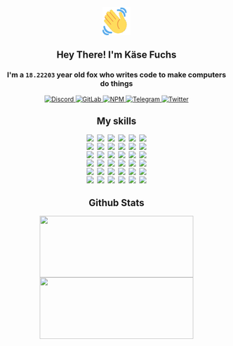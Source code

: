 <div><p align=center><img src=./resources/images/wave.gif width=64px height=64px></p><h2 align=center>Hey There! I'm Käse Fuchs</h2><h3 align=center>I'm a <code>18.22203</code> year old fox who writes code to make computers do things</h3><p align=center><a href=https://discord.com/users/507526681125322772><img alt=Discord src="https://img.shields.io/badge/Discord-5865F2?logo=discord&logoColor=white&style=flat-square#f015c2ff7eb211815597a734bddf653c"> </a><a href=https://gitlab.com/kasefuchs><img alt=GitLab src="https://img.shields.io/badge/GitLab-330F63?logo=gitlab&logoColor=white&style=flat-square#f015c2ff7eb211815597a734bddf653c"> </a><a href=https://npmjs.com/~kasefuchs><img alt=NPM src="https://img.shields.io/badge/NPM-CB3837?logo=npm&logoColor=white&style=flat-square#f015c2ff7eb211815597a734bddf653c"> </a><a href=https://t.me/kasefuchs><img alt=Telegram src="https://img.shields.io/badge/Telegram-2CA5E0?logo=telegram&logoColor=white&style=flat-square#f015c2ff7eb211815597a734bddf653c"> </a><a href=https://twitter.com/kasefuchs><img alt=Twitter src="https://img.shields.io/badge/Twitter-1DA1F2?logo=twitter&logoColor=white&style=flat-square#f015c2ff7eb211815597a734bddf653c"></a></p><h2 align=center>My skills</h2><p align=center><a href=https://aws.amazon.com/ ><picture><source srcset="https://skillicons.dev/icons?i=aws&theme=dark#f015c2ff7eb211815597a734bddf653c" media="(prefers-color-scheme: dark)"><source srcset="https://skillicons.dev/icons?i=aws&theme=light#f015c2ff7eb211815597a734bddf653c" media="(prefers-color-scheme: light), (prefers-color-scheme: no-preference)"><img src="https://skillicons.dev/icons?i=aws&theme=light#f015c2ff7eb211815597a734bddf653c"></picture></a>&nbsp;&nbsp;<a href=https://en.wikipedia.org/wiki/Bash_(Unix_shell)><picture><source srcset="https://skillicons.dev/icons?i=bash&theme=dark#f015c2ff7eb211815597a734bddf653c" media="(prefers-color-scheme: dark)"><source srcset="https://skillicons.dev/icons?i=bash&theme=light#f015c2ff7eb211815597a734bddf653c" media="(prefers-color-scheme: light), (prefers-color-scheme: no-preference)"><img src="https://skillicons.dev/icons?i=bash&theme=light#f015c2ff7eb211815597a734bddf653c"></picture></a>&nbsp;&nbsp;<a href=https://discord.com/developers/docs><picture><source srcset="https://skillicons.dev/icons?i=bots&theme=dark#f015c2ff7eb211815597a734bddf653c" media="(prefers-color-scheme: dark)"><source srcset="https://skillicons.dev/icons?i=bots&theme=light#f015c2ff7eb211815597a734bddf653c" media="(prefers-color-scheme: light), (prefers-color-scheme: no-preference)"><img src="https://skillicons.dev/icons?i=bots&theme=light#f015c2ff7eb211815597a734bddf653c"></picture></a>&nbsp;&nbsp;<a href=https://www.cloudflare.com/ ><picture><source srcset="https://skillicons.dev/icons?i=cloudflare&theme=dark#f015c2ff7eb211815597a734bddf653c" media="(prefers-color-scheme: dark)"><source srcset="https://skillicons.dev/icons?i=cloudflare&theme=light#f015c2ff7eb211815597a734bddf653c" media="(prefers-color-scheme: light), (prefers-color-scheme: no-preference)"><img src="https://skillicons.dev/icons?i=cloudflare&theme=light#f015c2ff7eb211815597a734bddf653c"></picture></a>&nbsp;&nbsp;<a href=https://en.wikipedia.org/wiki/CSS><picture><source srcset="https://skillicons.dev/icons?i=css&theme=dark#f015c2ff7eb211815597a734bddf653c" media="(prefers-color-scheme: dark)"><source srcset="https://skillicons.dev/icons?i=css&theme=light#f015c2ff7eb211815597a734bddf653c" media="(prefers-color-scheme: light), (prefers-color-scheme: no-preference)"><img src="https://skillicons.dev/icons?i=css&theme=light#f015c2ff7eb211815597a734bddf653c"></picture></a>&nbsp;&nbsp;<a href=https://www.docker.com/ ><picture><source srcset="https://skillicons.dev/icons?i=docker&theme=dark#f015c2ff7eb211815597a734bddf653c" media="(prefers-color-scheme: dark)"><source srcset="https://skillicons.dev/icons?i=docker&theme=light#f015c2ff7eb211815597a734bddf653c" media="(prefers-color-scheme: light), (prefers-color-scheme: no-preference)"><img src="https://skillicons.dev/icons?i=docker&theme=light#f015c2ff7eb211815597a734bddf653c"></picture></a><br><a href=https://www.electronjs.org/ ><picture><source srcset="https://skillicons.dev/icons?i=electron&theme=dark#f015c2ff7eb211815597a734bddf653c" media="(prefers-color-scheme: dark)"><source srcset="https://skillicons.dev/icons?i=electron&theme=light#f015c2ff7eb211815597a734bddf653c" media="(prefers-color-scheme: light), (prefers-color-scheme: no-preference)"><img src="https://skillicons.dev/icons?i=electron&theme=light#f015c2ff7eb211815597a734bddf653c"></picture></a>&nbsp;&nbsp;<a href=https://expressjs.com/ ><picture><source srcset="https://skillicons.dev/icons?i=express&theme=dark#f015c2ff7eb211815597a734bddf653c" media="(prefers-color-scheme: dark)"><source srcset="https://skillicons.dev/icons?i=express&theme=light#f015c2ff7eb211815597a734bddf653c" media="(prefers-color-scheme: light), (prefers-color-scheme: no-preference)"><img src="https://skillicons.dev/icons?i=express&theme=light#f015c2ff7eb211815597a734bddf653c"></picture></a>&nbsp;&nbsp;<a href=https://www.figma.com/ ><picture><source srcset="https://skillicons.dev/icons?i=figma&theme=dark#f015c2ff7eb211815597a734bddf653c" media="(prefers-color-scheme: dark)"><source srcset="https://skillicons.dev/icons?i=figma&theme=light#f015c2ff7eb211815597a734bddf653c" media="(prefers-color-scheme: light), (prefers-color-scheme: no-preference)"><img src="https://skillicons.dev/icons?i=figma&theme=light#f015c2ff7eb211815597a734bddf653c"></picture></a>&nbsp;&nbsp;<a href=https://firebase.google.com/ ><picture><source srcset="https://skillicons.dev/icons?i=firebase&theme=dark#f015c2ff7eb211815597a734bddf653c" media="(prefers-color-scheme: dark)"><source srcset="https://skillicons.dev/icons?i=firebase&theme=light#f015c2ff7eb211815597a734bddf653c" media="(prefers-color-scheme: light), (prefers-color-scheme: no-preference)"><img src="https://skillicons.dev/icons?i=firebase&theme=light#f015c2ff7eb211815597a734bddf653c"></picture></a>&nbsp;&nbsp;<a href=https://flask.palletsprojects.com/ ><picture><source srcset="https://skillicons.dev/icons?i=flask&theme=dark#f015c2ff7eb211815597a734bddf653c" media="(prefers-color-scheme: dark)"><source srcset="https://skillicons.dev/icons?i=flask&theme=light#f015c2ff7eb211815597a734bddf653c" media="(prefers-color-scheme: light), (prefers-color-scheme: no-preference)"><img src="https://skillicons.dev/icons?i=flask&theme=light#f015c2ff7eb211815597a734bddf653c"></picture></a>&nbsp;&nbsp;<a href=https://cloud.google.com/ ><picture><source srcset="https://skillicons.dev/icons?i=gcp&theme=dark#f015c2ff7eb211815597a734bddf653c" media="(prefers-color-scheme: dark)"><source srcset="https://skillicons.dev/icons?i=gcp&theme=light#f015c2ff7eb211815597a734bddf653c" media="(prefers-color-scheme: light), (prefers-color-scheme: no-preference)"><img src="https://skillicons.dev/icons?i=gcp&theme=light#f015c2ff7eb211815597a734bddf653c"></picture></a><br><a href=https://git-scm.com/ ><picture><source srcset="https://skillicons.dev/icons?i=git&theme=dark#f015c2ff7eb211815597a734bddf653c" media="(prefers-color-scheme: dark)"><source srcset="https://skillicons.dev/icons?i=git&theme=light#f015c2ff7eb211815597a734bddf653c" media="(prefers-color-scheme: light), (prefers-color-scheme: no-preference)"><img src="https://skillicons.dev/icons?i=git&theme=light#f015c2ff7eb211815597a734bddf653c"></picture></a>&nbsp;&nbsp;<a href=https://github.com/ ><picture><source srcset="https://skillicons.dev/icons?i=github&theme=dark#f015c2ff7eb211815597a734bddf653c" media="(prefers-color-scheme: dark)"><source srcset="https://skillicons.dev/icons?i=github&theme=light#f015c2ff7eb211815597a734bddf653c" media="(prefers-color-scheme: light), (prefers-color-scheme: no-preference)"><img src="https://skillicons.dev/icons?i=github&theme=light#f015c2ff7eb211815597a734bddf653c"></picture></a>&nbsp;&nbsp;<a href=https://gitlab.com/ ><picture><source srcset="https://skillicons.dev/icons?i=gitlab&theme=dark#f015c2ff7eb211815597a734bddf653c" media="(prefers-color-scheme: dark)"><source srcset="https://skillicons.dev/icons?i=gitlab&theme=light#f015c2ff7eb211815597a734bddf653c" media="(prefers-color-scheme: light), (prefers-color-scheme: no-preference)"><img src="https://skillicons.dev/icons?i=gitlab&theme=light#f015c2ff7eb211815597a734bddf653c"></picture></a>&nbsp;&nbsp;<a href=https://www.heroku.com/ ><picture><source srcset="https://skillicons.dev/icons?i=heroku&theme=dark#f015c2ff7eb211815597a734bddf653c" media="(prefers-color-scheme: dark)"><source srcset="https://skillicons.dev/icons?i=heroku&theme=light#f015c2ff7eb211815597a734bddf653c" media="(prefers-color-scheme: light), (prefers-color-scheme: no-preference)"><img src="https://skillicons.dev/icons?i=heroku&theme=light#f015c2ff7eb211815597a734bddf653c"></picture></a>&nbsp;&nbsp;<a href=https://en.wikipedia.org/wiki/HTML><picture><source srcset="https://skillicons.dev/icons?i=html&theme=dark#f015c2ff7eb211815597a734bddf653c" media="(prefers-color-scheme: dark)"><source srcset="https://skillicons.dev/icons?i=html&theme=light#f015c2ff7eb211815597a734bddf653c" media="(prefers-color-scheme: light), (prefers-color-scheme: no-preference)"><img src="https://skillicons.dev/icons?i=html&theme=light#f015c2ff7eb211815597a734bddf653c"></picture></a>&nbsp;&nbsp;<a href=https://en.wikipedia.org/wiki/JavaScript><picture><source srcset="https://skillicons.dev/icons?i=js&theme=dark#f015c2ff7eb211815597a734bddf653c" media="(prefers-color-scheme: dark)"><source srcset="https://skillicons.dev/icons?i=js&theme=light#f015c2ff7eb211815597a734bddf653c" media="(prefers-color-scheme: light), (prefers-color-scheme: no-preference)"><img src="https://skillicons.dev/icons?i=js&theme=light#f015c2ff7eb211815597a734bddf653c"></picture></a><br><a href=https://en.wikipedia.org/wiki/Linux><picture><source srcset="https://skillicons.dev/icons?i=linux&theme=dark#f015c2ff7eb211815597a734bddf653c" media="(prefers-color-scheme: dark)"><source srcset="https://skillicons.dev/icons?i=linux&theme=light#f015c2ff7eb211815597a734bddf653c" media="(prefers-color-scheme: light), (prefers-color-scheme: no-preference)"><img src="https://skillicons.dev/icons?i=linux&theme=light#f015c2ff7eb211815597a734bddf653c"></picture></a>&nbsp;&nbsp;<a href=https://mui.com/ ><picture><source srcset="https://skillicons.dev/icons?i=materialui&theme=dark#f015c2ff7eb211815597a734bddf653c" media="(prefers-color-scheme: dark)"><source srcset="https://skillicons.dev/icons?i=materialui&theme=light#f015c2ff7eb211815597a734bddf653c" media="(prefers-color-scheme: light), (prefers-color-scheme: no-preference)"><img src="https://skillicons.dev/icons?i=materialui&theme=light#f015c2ff7eb211815597a734bddf653c"></picture></a>&nbsp;&nbsp;<a href=https://en.wikipedia.org/wiki/Markdown><picture><source srcset="https://skillicons.dev/icons?i=md&theme=dark#f015c2ff7eb211815597a734bddf653c" media="(prefers-color-scheme: dark)"><source srcset="https://skillicons.dev/icons?i=md&theme=light#f015c2ff7eb211815597a734bddf653c" media="(prefers-color-scheme: light), (prefers-color-scheme: no-preference)"><img src="https://skillicons.dev/icons?i=md&theme=light#f015c2ff7eb211815597a734bddf653c"></picture></a>&nbsp;&nbsp;<a href=https://www.mongodb.com/ ><picture><source srcset="https://skillicons.dev/icons?i=mongodb&theme=dark#f015c2ff7eb211815597a734bddf653c" media="(prefers-color-scheme: dark)"><source srcset="https://skillicons.dev/icons?i=mongodb&theme=light#f015c2ff7eb211815597a734bddf653c" media="(prefers-color-scheme: light), (prefers-color-scheme: no-preference)"><img src="https://skillicons.dev/icons?i=mongodb&theme=light#f015c2ff7eb211815597a734bddf653c"></picture></a>&nbsp;&nbsp;<a href=https://www.mysql.com/ ><picture><source srcset="https://skillicons.dev/icons?i=mysql&theme=dark#f015c2ff7eb211815597a734bddf653c" media="(prefers-color-scheme: dark)"><source srcset="https://skillicons.dev/icons?i=mysql&theme=light#f015c2ff7eb211815597a734bddf653c" media="(prefers-color-scheme: light), (prefers-color-scheme: no-preference)"><img src="https://skillicons.dev/icons?i=mysql&theme=light#f015c2ff7eb211815597a734bddf653c"></picture></a>&nbsp;&nbsp;<a href=https://nextjs.org/ ><picture><source srcset="https://skillicons.dev/icons?i=nextjs&theme=dark#f015c2ff7eb211815597a734bddf653c" media="(prefers-color-scheme: dark)"><source srcset="https://skillicons.dev/icons?i=nextjs&theme=light#f015c2ff7eb211815597a734bddf653c" media="(prefers-color-scheme: light), (prefers-color-scheme: no-preference)"><img src="https://skillicons.dev/icons?i=nextjs&theme=light#f015c2ff7eb211815597a734bddf653c"></picture></a><br><a href=https://nodejs.org/en/ ><picture><source srcset="https://skillicons.dev/icons?i=nodejs&theme=dark#f015c2ff7eb211815597a734bddf653c" media="(prefers-color-scheme: dark)"><source srcset="https://skillicons.dev/icons?i=nodejs&theme=light#f015c2ff7eb211815597a734bddf653c" media="(prefers-color-scheme: light), (prefers-color-scheme: no-preference)"><img src="https://skillicons.dev/icons?i=nodejs&theme=light#f015c2ff7eb211815597a734bddf653c"></picture></a>&nbsp;&nbsp;<a href=https://www.postgresql.org/ ><picture><source srcset="https://skillicons.dev/icons?i=postgres&theme=dark#f015c2ff7eb211815597a734bddf653c" media="(prefers-color-scheme: dark)"><source srcset="https://skillicons.dev/icons?i=postgres&theme=light#f015c2ff7eb211815597a734bddf653c" media="(prefers-color-scheme: light), (prefers-color-scheme: no-preference)"><img src="https://skillicons.dev/icons?i=postgres&theme=light#f015c2ff7eb211815597a734bddf653c"></picture></a>&nbsp;&nbsp;<a href=https://learn.microsoft.com/en-us/powershell/ ><picture><source srcset="https://skillicons.dev/icons?i=powershell&theme=dark#f015c2ff7eb211815597a734bddf653c" media="(prefers-color-scheme: dark)"><source srcset="https://skillicons.dev/icons?i=powershell&theme=light#f015c2ff7eb211815597a734bddf653c" media="(prefers-color-scheme: light), (prefers-color-scheme: no-preference)"><img src="https://skillicons.dev/icons?i=powershell&theme=light#f015c2ff7eb211815597a734bddf653c"></picture></a>&nbsp;&nbsp;<a href=https://www.python.org/ ><picture><source srcset="https://skillicons.dev/icons?i=py&theme=dark#f015c2ff7eb211815597a734bddf653c" media="(prefers-color-scheme: dark)"><source srcset="https://skillicons.dev/icons?i=py&theme=light#f015c2ff7eb211815597a734bddf653c" media="(prefers-color-scheme: light), (prefers-color-scheme: no-preference)"><img src="https://skillicons.dev/icons?i=py&theme=light#f015c2ff7eb211815597a734bddf653c"></picture></a>&nbsp;&nbsp;<a href=https://www.raspberrypi.org/ ><picture><source srcset="https://skillicons.dev/icons?i=raspberrypi&theme=dark#f015c2ff7eb211815597a734bddf653c" media="(prefers-color-scheme: dark)"><source srcset="https://skillicons.dev/icons?i=raspberrypi&theme=light#f015c2ff7eb211815597a734bddf653c" media="(prefers-color-scheme: light), (prefers-color-scheme: no-preference)"><img src="https://skillicons.dev/icons?i=raspberrypi&theme=light#f015c2ff7eb211815597a734bddf653c"></picture></a>&nbsp;&nbsp;<a href=https://reactjs.org/ ><picture><source srcset="https://skillicons.dev/icons?i=react&theme=dark#f015c2ff7eb211815597a734bddf653c" media="(prefers-color-scheme: dark)"><source srcset="https://skillicons.dev/icons?i=react&theme=light#f015c2ff7eb211815597a734bddf653c" media="(prefers-color-scheme: light), (prefers-color-scheme: no-preference)"><img src="https://skillicons.dev/icons?i=react&theme=light#f015c2ff7eb211815597a734bddf653c"></picture></a><br><a href=https://redux.js.org/ ><picture><source srcset="https://skillicons.dev/icons?i=redux&theme=dark#f015c2ff7eb211815597a734bddf653c" media="(prefers-color-scheme: dark)"><source srcset="https://skillicons.dev/icons?i=redux&theme=light#f015c2ff7eb211815597a734bddf653c" media="(prefers-color-scheme: light), (prefers-color-scheme: no-preference)"><img src="https://skillicons.dev/icons?i=redux&theme=light#f015c2ff7eb211815597a734bddf653c"></picture></a>&nbsp;&nbsp;<a href=https://en.wikipedia.org/wiki/Regular_expression><picture><source srcset="https://skillicons.dev/icons?i=regex&theme=dark#f015c2ff7eb211815597a734bddf653c" media="(prefers-color-scheme: dark)"><source srcset="https://skillicons.dev/icons?i=regex&theme=light#f015c2ff7eb211815597a734bddf653c" media="(prefers-color-scheme: light), (prefers-color-scheme: no-preference)"><img src="https://skillicons.dev/icons?i=regex&theme=light#f015c2ff7eb211815597a734bddf653c"></picture></a>&nbsp;&nbsp;<a href=https://en.wikipedia.org/wiki/Sass_(stylesheet_language)><picture><source srcset="https://skillicons.dev/icons?i=sass&theme=dark#f015c2ff7eb211815597a734bddf653c" media="(prefers-color-scheme: dark)"><source srcset="https://skillicons.dev/icons?i=sass&theme=light#f015c2ff7eb211815597a734bddf653c" media="(prefers-color-scheme: light), (prefers-color-scheme: no-preference)"><img src="https://skillicons.dev/icons?i=sass&theme=light#f015c2ff7eb211815597a734bddf653c"></picture></a>&nbsp;&nbsp;<a href=https://www.typescriptlang.org/ ><picture><source srcset="https://skillicons.dev/icons?i=ts&theme=dark#f015c2ff7eb211815597a734bddf653c" media="(prefers-color-scheme: dark)"><source srcset="https://skillicons.dev/icons?i=ts&theme=light#f015c2ff7eb211815597a734bddf653c" media="(prefers-color-scheme: light), (prefers-color-scheme: no-preference)"><img src="https://skillicons.dev/icons?i=ts&theme=light#f015c2ff7eb211815597a734bddf653c"></picture></a>&nbsp;&nbsp;<a href=https://unity.com/ ><picture><source srcset="https://skillicons.dev/icons?i=unity&theme=dark#f015c2ff7eb211815597a734bddf653c" media="(prefers-color-scheme: dark)"><source srcset="https://skillicons.dev/icons?i=unity&theme=light#f015c2ff7eb211815597a734bddf653c" media="(prefers-color-scheme: light), (prefers-color-scheme: no-preference)"><img src="https://skillicons.dev/icons?i=unity&theme=light#f015c2ff7eb211815597a734bddf653c"></picture></a>&nbsp;&nbsp;<a href=https://workers.cloudflare.com/ ><picture><source srcset="https://skillicons.dev/icons?i=workers&theme=dark#f015c2ff7eb211815597a734bddf653c" media="(prefers-color-scheme: dark)"><source srcset="https://skillicons.dev/icons?i=workers&theme=light#f015c2ff7eb211815597a734bddf653c" media="(prefers-color-scheme: light), (prefers-color-scheme: no-preference)"><img src="https://skillicons.dev/icons?i=workers&theme=light#f015c2ff7eb211815597a734bddf653c"></picture></a><br></p><h2 align=center>Github Stats</h2><p align=center><picture><source srcset="https://github-readme-stats-kasefuchs.vercel.app/api/?count_private=true&hide_border=true&hide_rank=true&line_height=20&hide_title=true&username=Kasefuchs&theme=dark#f015c2ff7eb211815597a734bddf653c" media="(prefers-color-scheme: dark)"><source srcset="https://github-readme-stats-kasefuchs.vercel.app/api/?count_private=true&hide_border=true&hide_rank=true&line_height=20&hide_title=true&username=Kasefuchs&theme=light#f015c2ff7eb211815597a734bddf653c" media="(prefers-color-scheme: light), (prefers-color-scheme: no-preference)"><img align=middle width=350 height=140 src="https://github-readme-stats-kasefuchs.vercel.app/api/?count_private=true&hide_border=true&hide_rank=true&line_height=20&hide_title=true&username=Kasefuchs&theme=light#f015c2ff7eb211815597a734bddf653c"></picture><picture><source srcset="https://github-readme-stats-kasefuchs.vercel.app/api/top-langs/?count_private=true&hide_border=true&layout=compact&username=Kasefuchs&theme=dark#f015c2ff7eb211815597a734bddf653c" media="(prefers-color-scheme: dark)"><source srcset="https://github-readme-stats-kasefuchs.vercel.app/api/top-langs/?count_private=true&hide_border=true&layout=compact&username=Kasefuchs&theme=light#f015c2ff7eb211815597a734bddf653c" media="(prefers-color-scheme: light), (prefers-color-scheme: no-preference)"><img align=middle width=350 height=140 src="https://github-readme-stats-kasefuchs.vercel.app/api/top-langs/?count_private=true&hide_border=true&layout=compact&username=Kasefuchs&theme=light#f015c2ff7eb211815597a734bddf653c"></picture></p><img src="https://hit.yhype.me/github/profile?user_id=64592097#f015c2ff7eb211815597a734bddf653c" alt=""></div>